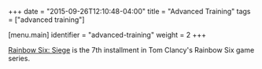 +++
date = "2015-09-26T12:10:48-04:00"
title = "Advanced Training"
tags = ["advanced training"]

[menu.main]
  identifier = "advanced-training"
  weight = 2
+++

[Rainbow Six: Siege](http://rainbow6.ubi.com/siege) is the 7th installment in Tom Clancy's Rainbow Six game series.
